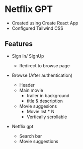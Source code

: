# Netflix GPT

- Created using Create React App
- Configured Tailwind CSS

## Features
- Sign In/ SignUp
    - Redirect to browse page
- Browse (After authentication)
    - Header
    - Main movie
        - trailer in background
        - title & description
    - Movie suggesions
        - Movie list * N
        - Vertically scrollable

- Netflix gpt
    - Search bar
    - Movie suggestions
    